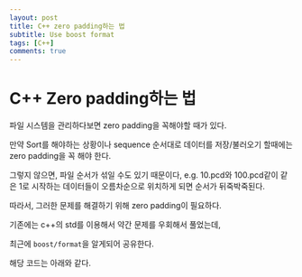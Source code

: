 ```yaml
---
layout: post
title: C++ zero padding하는 법
subtitle: Use boost format
tags: [C++]
comments: true
---
```


# C++ Zero padding하는 법

파일 시스템을 관리하다보면 zero padding을 꼭해야할 때가 있다.

만약 Sort를 해야하는 상황이나 sequence 순서대로 데이터를 저장/불러오기 할때에는 zero padding을 꼭 해야 한다.

그렇지 않으면, 파일 순서가 섞일 수도 있기 때문이다, e.g. 10.pcd와 100.pcd같이 같은 1로 시작하는 데이터들이 오름차순으로 위치하게 되면 순서가 뒤죽박죽된다.

따라서, 그러한 문제를 해결하기 위해 zero padding이 필요하다.


기존에는 c++의 std를 이용해서 약간 문제를 우회해서 풀었는데,

최근에 `boost/format`을 알게되어 공유한다.

해당 코드는 아래와 같다.

<script src="https://gist.github.com/LimHyungTae/812985af7b8ab9ae7e85fda3ec3ec675.js"></script>

